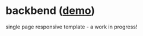 backbend ([demo](http://mandyyeung.github.io/backbend))
=====
single page responsive template - a work in progress!
